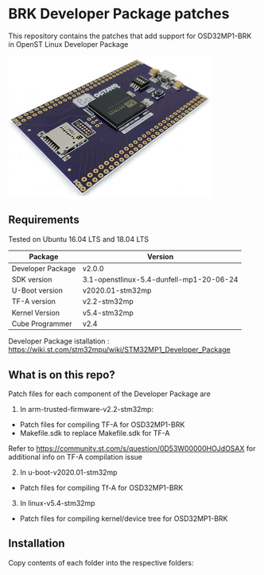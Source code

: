 # BRK Developer Package patches
This repository contains the patches that add support for OSD32MP1-BRK in OpenST Linux Developer Package

![OSD32MP1-BRK](img/OSD32MP1-BRK-Picture.png)

## Requirements
Tested on Ubuntu 16.04 LTS and 18.04 LTS

| Package | Version |
| ------- | ------- |
| Developer Package | v2.0.0 |
| SDK version | 3.1-openstlinux-5.4-dunfell-mp1-20-06-24 |
| U-Boot version | v2020.01-stm32mp |
| TF-A version | v2.2-stm32mp |
| Kernel Version | v5.4-stm32mp |
| Cube Programmer | v2.4 |

Developer Package istallation : https://wiki.st.com/stm32mpu/wiki/STM32MP1_Developer_Package

## What is on this repo?
Patch files for each component of the Developer Package are 
1. In arm-trusted-firmware-v2.2-stm32mp: 
- Patch files for compiling TF-A for OSD32MP1-BRK
- Makefile.sdk to replace Makefile.sdk for TF-A

Refer to https://community.st.com/s/question/0D53W00000HOJdOSAX for additional info on TF-A compilation issue

2. In u-boot-v2020.01-stm32mp
- Patch files for compiling Tf-A for OSD32MP1-BRK

3. In linux-v5.4-stm32mp
- Patch files for compiling kernel/device tree for OSD32MP1-BRK

## Installation
Copy contents of each folder into the respective folders:



